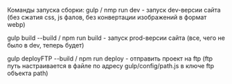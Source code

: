 Команды запуска сборки:
gulp / nmp run dev - запуск dev-версии сайта (без сжатия css, js фалов, без конвертации изображений в формат webp)

gulp build --build / npm run build - запуск prod-версии сайта (все, чего не было в dev, теперь будет)

gulp deployFTP --build / npm run deploy - отправить проект на ftp (ftp путь настраивается в файле по адресу gulp/config/path.js в ключе ftp объекта path)
